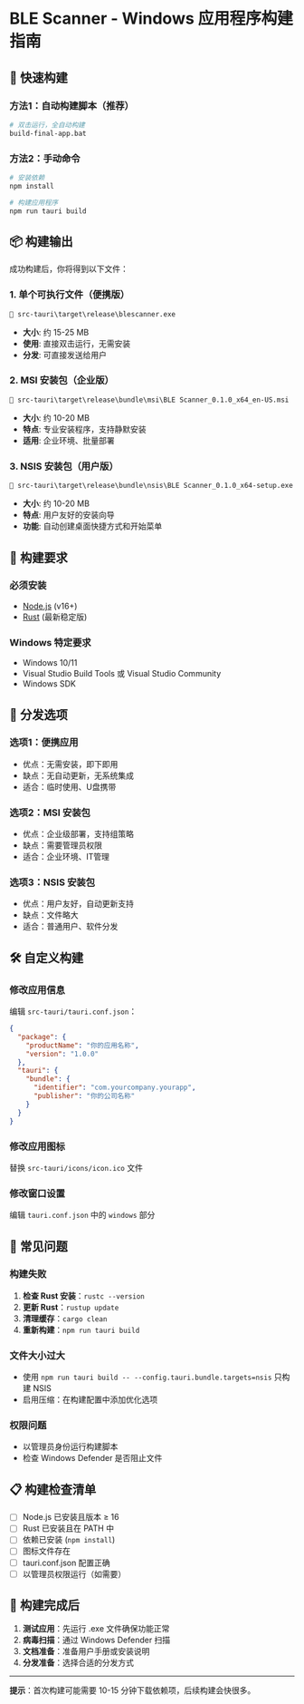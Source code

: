 # BLE Scanner - Windows 应用程序构建指南

## 🎯 快速构建

### 方法1：自动构建脚本（推荐）
```bash
# 双击运行，全自动构建
build-final-app.bat
```

### 方法2：手动命令
```bash
# 安装依赖
npm install

# 构建应用程序
npm run tauri build
```

## 📦 构建输出

成功构建后，你将得到以下文件：

### 1. 单个可执行文件（便携版）
```
📁 src-tauri\target\release\blescanner.exe
```
- **大小**: 约 15-25 MB
- **使用**: 直接双击运行，无需安装
- **分发**: 可直接发送给用户

### 2. MSI 安装包（企业版）
```
📁 src-tauri\target\release\bundle\msi\BLE Scanner_0.1.0_x64_en-US.msi
```
- **大小**: 约 10-20 MB
- **特点**: 专业安装程序，支持静默安装
- **适用**: 企业环境、批量部署

### 3. NSIS 安装包（用户版）
```
📁 src-tauri\target\release\bundle\nsis\BLE Scanner_0.1.0_x64-setup.exe
```
- **大小**: 约 10-20 MB
- **特点**: 用户友好的安装向导
- **功能**: 自动创建桌面快捷方式和开始菜单

## 🔧 构建要求

### 必须安装
- [Node.js](https://nodejs.org/) (v16+)
- [Rust](https://rustup.rs/) (最新稳定版)

### Windows 特定要求
- Windows 10/11
- Visual Studio Build Tools 或 Visual Studio Community
- Windows SDK

## 🚀 分发选项

### 选项1：便携应用
- 优点：无需安装，即下即用
- 缺点：无自动更新，无系统集成
- 适合：临时使用、U盘携带

### 选项2：MSI 安装包
- 优点：企业级部署，支持组策略
- 缺点：需要管理员权限
- 适合：企业环境、IT管理

### 选项3：NSIS 安装包
- 优点：用户友好，自动更新支持
- 缺点：文件略大
- 适合：普通用户、软件分发

## 🛠️ 自定义构建

### 修改应用信息
编辑 `src-tauri/tauri.conf.json`：
```json
{
  "package": {
    "productName": "你的应用名称",
    "version": "1.0.0"
  },
  "tauri": {
    "bundle": {
      "identifier": "com.yourcompany.yourapp",
      "publisher": "你的公司名称"
    }
  }
}
```

### 修改应用图标
替换 `src-tauri/icons/icon.ico` 文件

### 修改窗口设置
编辑 `tauri.conf.json` 中的 `windows` 部分

## 🐛 常见问题

### 构建失败
1. **检查 Rust 安装**：`rustc --version`
2. **更新 Rust**：`rustup update`
3. **清理缓存**：`cargo clean`
4. **重新构建**：`npm run tauri build`

### 文件大小过大
- 使用 `npm run tauri build -- --config.tauri.bundle.targets=nsis` 只构建 NSIS
- 启用压缩：在构建配置中添加优化选项

### 权限问题
- 以管理员身份运行构建脚本
- 检查 Windows Defender 是否阻止文件

## 📋 构建检查清单

- [ ] Node.js 已安装且版本 ≥ 16
- [ ] Rust 已安装且在 PATH 中
- [ ] 依赖已安装 (`npm install`)
- [ ] 图标文件存在
- [ ] tauri.conf.json 配置正确
- [ ] 以管理员权限运行（如需要）

## 🎉 构建完成后

1. **测试应用**：先运行 .exe 文件确保功能正常
2. **病毒扫描**：通过 Windows Defender 扫描
3. **文档准备**：准备用户手册或安装说明
4. **分发准备**：选择合适的分发方式

---

**提示**：首次构建可能需要 10-15 分钟下载依赖项，后续构建会快很多。